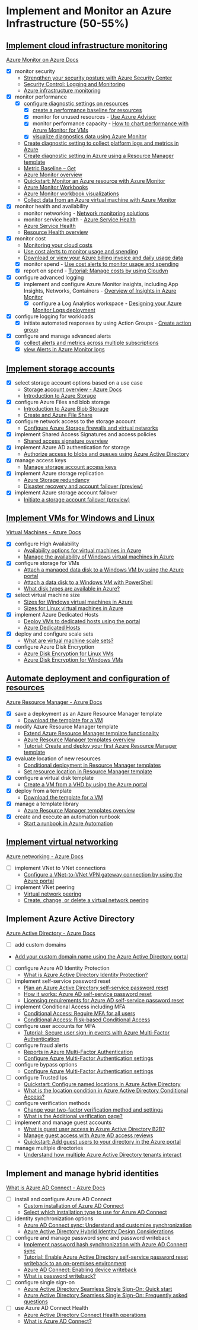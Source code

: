 # Implement and Monitor an Azure Infrastructure (50-55%)

## [Implement cloud infrastructure monitoring](/1-infrastructure/notes-infra-monitoring.md)

[Azure Monitor on Azure Docs](https://docs.microsoft.com/en-us/azure/azure-monitor/overview)

- [x] monitor security
  - [Strengthen your security posture with Azure Security Center](https://docs.microsoft.com/en-us/azure/security-center/security-center-monitoring)
  - [Security Control: Logging and Monitoring](https://docs.microsoft.com/en-us/azure/security/benchmarks/security-control-logging-monitoring)
  - [Azure infrastructure monitoring](https://docs.microsoft.com/en-us/azure/security/fundamentals/infrastructure-monitoring)
- [x] monitor performance
  - [x] [configure diagnostic settings on resources](https://docs.microsoft.com/en-us/azure/azure-monitor/platform/diagnostic-settings)
	- [x] [create a performance baseline for resources](https://www.lynda.com/Azure-tutorials/Create-baseline-resources/782139/5010821-4.html)
	-	[x] monitor for unused resources - [Use Azure Advisor](https://docs.microsoft.com/en-us/azure/advisor/)
	-	[x] monitor performance capacity - [How to chart performance with Azure Monitor for VMs](https://docs.microsoft.com/en-us/azure/azure-monitor/insights/vminsights-performance)
	-	[x] [visualize diagnostics data using Azure Monitor](https://docs.microsoft.com/en-us/azure/azure-monitor/visualizations)
  - [Create diagnostic setting to collect platform logs and metrics in Azure](https://docs.microsoft.com/en-us/azure/azure-monitor/platform/diagnostic-settings)
  - [Create diagnostic setting in Azure using a Resource Manager template](https://docs.microsoft.com/en-us/azure/azure-monitor/platform/diagnostic-settings-template)
  - [Metric Baseline – Get](https://docs.microsoft.com/en-us/rest/api/monitor/metricbaseline/get)
  - [Azure Monitor overview](https://docs.microsoft.com/en-us/azure/azure-monitor/overview)
  - [Quickstart: Monitor an Azure resource with Azure Monitor](https://docs.microsoft.com/en-us/azure/azure-monitor/learn/quick-monitor-azure-resource)
  - [Azure Monitor Workbooks](https://docs.microsoft.com/en-us/azure/azure-monitor/platform/workbooks-overview)
  - [Azure Monitor workbook visualizations](https://docs.microsoft.com/en-us/azure/azure-monitor/platform/workbooks-visualizations)
  - [Collect data from an Azure virtual machine with Azure Monitor](https://docs.microsoft.com/en-us/azure/azure-monitor/learn/quick-collect-azurevm)
- [x] monitor health and availability
	- monitor networking - [Network monitoring solutions](https://docs.microsoft.com/en-us/azure/networking/network-monitoring-overview)
	- monitor service health - [Azure Service Health](https://azure.microsoft.com/en-us/features/service-health)
  - [Azure Service Health](https://azure.microsoft.com/en-us/features/service-health)
  - [Resource Health overview](https://docs.microsoft.com/en-us/azure/service-health/resource-health-overview)
- [x] monitor cost
  - [Monitoring your cloud costs](https://docs.microsoft.com/en-us/azure/architecture/framework/cost/monitoring)
  - [Use cost alerts to monitor usage and spending](https://docs.microsoft.com/en-us/azure/cost-management-billing/costs/cost-mgt-alerts-monitor-usage-spending)
  - [Download or view your Azure billing invoice and daily usage data](https://docs.microsoft.com/en-us/azure/cost-management-billing/manage/download-azure-invoice-daily-usage-date)
  - [x] monitor spend - [Use cost alerts to monitor usage and spending](https://docs.microsoft.com/en-us/azure/cost-management/cost-mgt-alerts-monitor-usage-spending)
  - [x] report on spend - [Tutorial: Manage costs by using Cloudyn](https://docs.microsoft.com/en-us/azure/cost-management/tutorial-manage-costs)
- [x] configure advanced logging
  - [x] implement and configure Azure Monitor insights, including App Insights, Networks, Containers - [Overview of Insights in Azure Monitor](https://docs.microsoft.com/en-us/azure/azure-monitor/insights/insights-overview)
	- [x] configure a Log Analytics workspace - [Designing your Azure Monitor Logs deployment](https://docs.microsoft.com/en-us/azure/azure-monitor/platform/design-logs-deployment)
- [x] configure logging for workloads
  - [x] initiate automated responses by using Action Groups - [Create action group](https://docs.microsoft.com/en-us/azure/azure-monitor/platform/action-groups#create-an-action-group-by-using-the-azure-portal)
- [x] configure and manage advanced alerts
	- [x] [collect alerts and metrics across multiple subscriptions](https://docs.microsoft.com/en-us/azure/azure-monitor/platform/alerts-overview#alerts-experience)
	- [x] [view Alerts in Azure Monitor logs](https://docs.microsoft.com/en-us/azure/azure-monitor/platform/alerts-log)

## [Implement storage accounts](/1-infrastructure/notes-storage-accounts.md)

- [x] select storage account options based on a use case
  - [Storage account overview - Azure Docs](https://docs.microsoft.com/en-us/azure/storage/common/storage-account-overview)
  - [Introduction to Azure Storage](https://docs.microsoft.com/en-us/azure/storage/common/storage-introduction)
- [x] configure Azure Files and blob storage
  - [Introduction to Azure Blob Storage](https://docs.microsoft.com/en-us/azure/storage/blobs/storage-blobs-introduction)
  - [Create and Azure File Share](https://docs.microsoft.com/en-us/azure/storage/files/storage-how-to-create-file-share)
- [x] configure network access to the storage account
  - [Configure Azure Storage firewalls and virtual networks](https://docs.microsoft.com/en-us/azure/storage/common/storage-network-security)
- [x] implement Shared Access Signatures and access policies
  - [Shared access signature overview](https://docs.microsoft.com/en-us/azure/storage/common/storage-sas-overview)
- [x] implement Azure AD authentication for storage
  - [Authorize access to blobs and queues using Azure Active Directory](https://docs.microsoft.com/en-us/azure/storage/common/storage-auth-aad)
- [x] manage access keys
  - [Manage storage account access keys](https://docs.microsoft.com/en-us/azure/storage/common/storage-account-keys-manage)
- [x] implement Azure storage replication
  - [Azure Storage redundancy](https://docs.microsoft.com/en-us/azure/storage/common/storage-redundancy)
  - [Disaster recovery and account failover (preview)](https://docs.microsoft.com/en-us/azure/storage/common/storage-disaster-recovery-guidance)
- [x] implement Azure storage account failover
  - [Initiate a storage account failover (preview)](https://docs.microsoft.com/en-us/azure/storage/common/storage-initiate-account-failover)

## [Implement VMs for Windows and Linux](/1-infrastructure/notes-virtual-machines.md)

[Virtual Machines - Azure Docs](https://docs.microsoft.com/en-us/azure/virtual-machines/)

- [x] configure High Availability
  - [Availability options for virtual machines in Azure](https://docs.microsoft.com/en-us/azure/virtual-machines/windows/availability)
  - [Manage the availability of Windows virtual machines in Azure](https://docs.microsoft.com/en-us/azure/virtual-machines/windows/manage-availability)
- [x] configure storage for VMs
  - [Attach a managed data disk to a Windows VM by using the Azure portal](https://docs.microsoft.com/en-us/azure/virtual-machines/windows/attach-managed-disk-portal)
  - [Attach a data disk to a Windows VM with PowerShell](https://docs.microsoft.com/en-us/azure/virtual-machines/windows/attach-disk-ps)
  - [What disk types are available in Azure?](https://docs.microsoft.com/en-us/azure/virtual-machines/windows/disks-types)
- [x] select virtual machine size
  - [Sizes for Windows virtual machines in Azure](https://docs.microsoft.com/en-us/azure/virtual-machines/windows/sizes)
  - [Sizes for Linux virtual machines in Azure](https://docs.microsoft.com/en-us/azure/virtual-machines/linux/sizes)
- [x] implement Azure Dedicated Hosts
  - [Deploy VMs to dedicated hosts using the portal](https://docs.microsoft.com/en-us/azure/virtual-machines/windows/dedicated-hosts-portal)
  - [Azure Dedicated Hosts](https://docs.microsoft.com/en-us/azure/virtual-machines/windows/dedicated-hosts)
- [x] deploy and configure scale sets
  - [What are virtual machine scale sets?](https://docs.microsoft.com/en-us/azure/virtual-machine-scale-sets/overview)
- [x] configure Azure Disk Encryption
  - [Azure Disk Encryption for Linux VMs](https://docs.microsoft.com/en-us/azure/virtual-machines/linux/disk-encryption-overview)
  - [Azure Disk Encryption for Windows VMs](https://docs.microsoft.com/en-us/azure/virtual-machines/windows/disk-encryption-overview)

## [Automate deployment and configuration of resources](/1-infrastructure/notes-resource-manager-templates.md)

[Azure Resource Manager - Azure Docs](https://docs.microsoft.com/en-us/azure/azure-resource-manager/)

- [x] save a deployment as an Azure Resource Manager template
  - [Download the template for a VM](https://docs.microsoft.com/en-us/azure/virtual-machines/windows/download-template)
- [x] modify Azure Resource Manager template
  - [Extend Azure Resource Manager template functionality](https://docs.microsoft.com/en-us/azure/architecture/building-blocks/extending-templates)
  - [Azure Resource Manager templates overview](https://docs.microsoft.com/en-us/azure/azure-resource-manager/templates/overview)
  - [Tutorial: Create and deploy your first Azure Resource Manager template](https://docs.microsoft.com/en-us/azure/azure-resource-manager/templates/template-tutorial-create-first-template)
- [x] evaluate location of new resources
  - [Conditional deployment in Resource Manager templates](https://docs.microsoft.com/en-us/azure/azure-resource-manager/templates/conditional-resource-deployment)
  - [Set resource location in Resource Manager template](https://docs.microsoft.com/en-us/azure/azure-resource-manager/templates/resource-location)
- [x] configure a virtual disk template
  - [Create a VM from a VHD by using the Azure portal](https://docs.microsoft.com/en-us/azure/virtual-machines/windows/create-vm-specialized-portal)
- [x] deploy from a template
  - [Download the template for a VM](https://docs.microsoft.com/en-us/azure/virtual-machines/windows/download-template)
- [x] manage a template library
  - [Azure Resource Manager templates overview](https://docs.microsoft.com/en-us/azure/azure-resource-manager/templates/overview)
- [x] create and execute an automation runbook
  - [Start a runbook in Azure Automation](https://docs.microsoft.com/en-us/azure/automation/start-runbooks)

## [Implement virtual networking](/1-infrastructure/notes-virtual-networking.md)

[Azure networking - Azure Docs](https://docs.microsoft.com/en-us/azure/networking/)

- [ ] implement VNet to VNet connections
  - [Configure a VNet-to-VNet VPN gateway connection by using the Azure portal](https://docs.microsoft.com/en-us/azure/vpn-gateway/vpn-gateway-howto-vnet-vnet-resource-manager-portal)
- [ ] implement VNet peering
  - [Virtual network peering](https://docs.microsoft.com/en-us/azure/virtual-network/virtual-network-peering-overview)
  - [Create, change, or delete a virtual network peering](https://docs.microsoft.com/en-us/azure/virtual-network/virtual-network-manage-peering)

## Implement Azure Active Directory

[Azure Active Directory - Azure Docs](https://docs.microsoft.com/en-us/azure/active-directory/)

- [ ]	add custom domains
  - [Add your custom domain name using the Azure Active Directory portal](https://docs.microsoft.com/en-us/azure/active-directory/fundamentals/add-custom-domain)
- [ ] configure Azure AD Identity Protection
  - [What is Azure Active Directory Identity Protection?](https://docs.microsoft.com/en-us/azure/active-directory/identity-protection/overview-identity-protection)
- [ ] implement self-service password reset
  - [Plan an Azure Active Directory self-service password reset](https://docs.microsoft.com/en-us/azure/active-directory/authentication/howto-sspr-deployment)
  - [How it works: Azure AD self-service password reset](https://docs.microsoft.com/en-us/azure/active-directory/authentication/concept-sspr-howitworks)
  - [Licensing requirements for Azure AD self-service password reset](https://docs.microsoft.com/en-us/azure/active-directory/authentication/concept-sspr-licensing)
- [ ] implement Conditional Access including MFA
  - [Conditional Access: Require MFA for all users](https://docs.microsoft.com/en-us/azure/active-directory/conditional-access/howto-conditional-access-policy-all-users-mfa)
  - [Conditional Access: Risk-based Conditional Access](https://docs.microsoft.com/en-us/azure/active-directory/conditional-access/howto-conditional-access-policy-risk)
- [ ] configure user accounts for MFA
  - [Tutorial: Secure user sign-in events with Azure Multi-Factor Authentication](https://docs.microsoft.com/en-us/azure/active-directory/authentication/tutorial-enable-azure-mfa)
- [ ] configure fraud alerts
  - [Reports in Azure Multi-Factor Authentication](https://docs.microsoft.com/en-us/azure/active-directory/authentication/howto-mfa-reporting)
  - [Configure Azure Multi-Factor Authentication settings](https://docs.microsoft.com/en-us/azure/active-directory/authentication/howto-mfa-mfasettings)
- [ ] configure bypass options
  - [Configure Azure Multi-Factor Authentication settings](https://docs.microsoft.com/en-us/azure/active-directory/authentication/howto-mfa-mfasettings)
- [ ] configure Trusted Ips
  - [Quickstart: Configure named locations in Azure Active Directory](https://docs.microsoft.com/en-us/azure/active-directory/reports-monitoring/quickstart-configure-named-locations)
  - [What is the location condition in Azure Active Directory Conditional Access?](https://docs.microsoft.com/en-us/azure/active-directory/conditional-access/location-condition)
- [ ] configure verification methods
  - [Change your two-factor verification method and settings](https://docs.microsoft.com/en-us/azure/active-directory/user-help/multi-factor-authentication-end-user-manage-settings)
  - [What is the Additional verification page?](https://docs.microsoft.com/en-us/azure/active-directory/user-help/multi-factor-authentication-end-user-first-time)
- [ ] implement and manage guest accounts
  - [What is guest user access in Azure Active Directory B2B?](https://docs.microsoft.com/en-us/azure/active-directory/b2b/what-is-b2b)
  - [Manage guest access with Azure AD access reviews](https://docs.microsoft.com/en-us/azure/active-directory/governance/manage-guest-access-with-access-reviews)
  - [Quickstart: Add guest users to your directory in the Azure portal](https://docs.microsoft.com/en-us/azure/active-directory/b2b/b2b-quickstart-add-guest-users-portal)
- [ ] manage multiple directories
  - [Understand how multiple Azure Active Directory tenants interact](https://docs.microsoft.com/en-us/azure/active-directory/users-groups-roles/licensing-directory-independence)

## Implement and manage hybrid identities

[What is Azure AD Connect - Azure Docs](https://docs.microsoft.com/en-us/azure/active-directory/hybrid/whatis-azure-ad-connect)

- [ ] install and configure Azure AD Connect
  - [Custom installation of Azure AD Connect](https://docs.microsoft.com/en-us/azure/active-directory/hybrid/how-to-connect-install-custom)
  - [Select which installation type to use for Azure AD Connect](https://docs.microsoft.com/en-us/azure/active-directory/hybrid/how-to-connect-install-select-installation)
- [ ] identity synchronization options
  - [Azure AD Connect sync: Understand and customize synchronization](https://docs.microsoft.com/en-us/azure/active-directory/hybrid/how-to-connect-sync-whatis)
  - [Azure Active Directory Hybrid Identity Design Considerations](https://docs.microsoft.com/en-us/azure/active-directory/hybrid/plan-hybrid-identity-design-considerations-overview)
- [ ] configure and manage password sync and password writeback
  - [Implement password hash synchronization with Azure AD Connect sync](https://docs.microsoft.com/en-us/azure/active-directory/hybrid/how-to-connect-password-hash-synchronization)
  - [Tutorial: Enable Azure Active Directory self-service password reset writeback to an on-premises environment](https://docs.microsoft.com/en-us/azure/active-directory/authentication/tutorial-enable-sspr-writeback)
  - [Azure AD Connect: Enabling device writeback](https://docs.microsoft.com/en-us/azure/active-directory/hybrid/how-to-connect-device-writeback)
  - [What is password writeback?](https://docs.microsoft.com/en-us/azure/active-directory/authentication/concept-sspr-writeback)
- [ ] configure single sign-on
  - [Azure Active Directory Seamless Single Sign-On: Quick start](https://docs.microsoft.com/en-us/azure/active-directory/hybrid/how-to-connect-sso-quick-start)
  - [Azure Active Directory Seamless Single Sign-On: Frequently asked questions](https://docs.microsoft.com/en-us/azure/active-directory/hybrid/how-to-connect-sso-faq)
- [ ] use Azure AD Connect Health
  - [Azure Active Directory Connect Health operations](https://docs.microsoft.com/en-us/azure/active-directory/hybrid/how-to-connect-health-operations)
  - [What is Azure AD Connect?](https://docs.microsoft.com/en-us/azure/active-directory/hybrid/whatis-azure-ad-connect)
